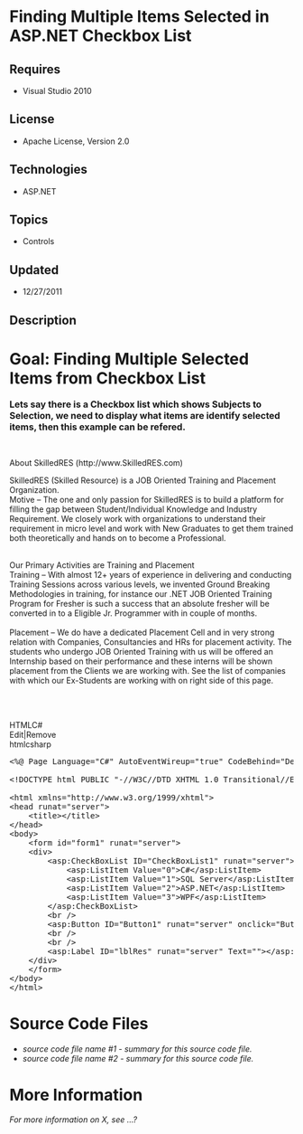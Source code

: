 # Finding Multiple Items Selected in ASP.NET Checkbox List
## Requires
- Visual Studio 2010
## License
- Apache License, Version 2.0
## Technologies
- ASP.NET
## Topics
- Controls
## Updated
- 12/27/2011
## Description

<h1>Goal: Finding Multiple Selected Items from Checkbox List</h1>
<p><strong><span style="font-size:medium">Lets say there is a Checkbox list which shows Subjects to Selection, we need to display what items are identify selected items, then this example can be refered.&nbsp;</span></strong></p>
<p>&nbsp;</p>
<p>About SkilledRES (http://www.SkilledRES.com)</p>
<p>SkilledRES (Skilled Resource) is a JOB Oriented Training and Placement Organization.<br>
Motive &ndash; The one and only passion for SkilledRES is to build a platform for filling the gap between Student/Individual Knowledge and Industry Requirement. We closely work with organizations to understand their requirement in micro level and work with
 New Graduates to get them trained both theoretically and hands on to become a Professional.</p>
<p><br>
Our Primary Activities are Training and Placement<br>
Training &ndash; With almost 12&#43; years of experience in delivering and conducting Training Sessions across various levels, we invented Ground Breaking Methodologies in training, for instance our .NET JOB Oriented Training Program for Fresher is such a success
 that an absolute fresher will be converted in to a Eligible Jr. Programmer with in couple of months.&nbsp;<br>
<br>
Placement &ndash; We do have a dedicated Placement Cell and in very strong relation with Companies, Consultancies and HRs for placement activity. The students who undergo JOB Oriented Training with us will be offered an Internship based on their performance
 and these interns will be shown placement from the Clients we are working with. See the list of companies with which our Ex-Students are working with on right side of this page.&nbsp;<br>
<br>
</p>
<p>&nbsp;</p>
<div class="scriptcode">
<div class="pluginEditHolder" pluginCommand="mceScriptCode">
<div class="title"><span>HTML</span><span>C#</span></div>
<div class="pluginLinkHolder"><span class="pluginEditHolderLink">Edit</span>|<span class="pluginRemoveHolderLink">Remove</span></div>
<span class="hidden">html</span><span class="hidden">csharp</span>


<div class="preview">
<pre class="html"><span class="html__tag_start">&lt;%@&nbsp;Page</span>&nbsp;<span class="html__attr_name">Language</span>=<span class="html__attr_value">&quot;C#&quot;</span>&nbsp;<span class="html__attr_name">AutoEventWireup</span>=<span class="html__attr_value">&quot;true&quot;</span>&nbsp;<span class="html__attr_name">CodeBehind</span>=<span class="html__attr_value">&quot;Default.aspx.cs&quot;</span>&nbsp;<span class="html__attr_name">Inherits</span>=<span class="html__attr_value">&quot;DataBinding.WebForm2&quot;</span>&nbsp;<span class="html__tag_start">%&gt;</span>&nbsp;
&nbsp;
<span class="html__doctype">&lt;!DOCTYPE&nbsp;html&nbsp;PUBLIC&nbsp;&quot;-//W3C//DTD&nbsp;XHTML&nbsp;1.0&nbsp;Transitional//EN&quot;&nbsp;&quot;http://www.w3.org/TR/xhtml1/DTD/xhtml1-transitional.dtd&quot;&gt;</span>&nbsp;
&nbsp;
<span class="html__tag_start">&lt;html</span>&nbsp;<span class="html__attr_name">xmlns</span>=<span class="html__attr_value">&quot;http://www.w3.org/1999/xhtml&quot;</span><span class="html__tag_start">&gt;&nbsp;
</span><span class="html__tag_start">&lt;head</span>&nbsp;<span class="html__attr_name">runat</span>=<span class="html__attr_value">&quot;server&quot;</span><span class="html__tag_start">&gt;&nbsp;
</span>&nbsp;&nbsp;&nbsp;&nbsp;<span class="html__tag_start">&lt;title</span><span class="html__tag_start">&gt;</span><span class="html__tag_end">&lt;/title&gt;</span>&nbsp;
<span class="html__tag_end">&lt;/head&gt;</span>&nbsp;
<span class="html__tag_start">&lt;body</span><span class="html__tag_start">&gt;&nbsp;
</span>&nbsp;&nbsp;&nbsp;&nbsp;<span class="html__tag_start">&lt;form</span>&nbsp;<span class="html__attr_name">id</span>=<span class="html__attr_value">&quot;form1&quot;</span>&nbsp;<span class="html__attr_name">runat</span>=<span class="html__attr_value">&quot;server&quot;</span><span class="html__tag_start">&gt;&nbsp;
</span>&nbsp;&nbsp;&nbsp;&nbsp;<span class="html__tag_start">&lt;div</span><span class="html__tag_start">&gt;&nbsp;
</span>&nbsp;&nbsp;&nbsp;&nbsp;&nbsp;&nbsp;&nbsp;&nbsp;<span class="html__tag_start">&lt;asp</span>:CheckBoxList&nbsp;<span class="html__attr_name">ID</span>=<span class="html__attr_value">&quot;CheckBoxList1&quot;</span>&nbsp;<span class="html__attr_name">runat</span>=<span class="html__attr_value">&quot;server&quot;</span><span class="html__tag_start">&gt;&nbsp;
</span>&nbsp;&nbsp;&nbsp;&nbsp;&nbsp;&nbsp;&nbsp;&nbsp;&nbsp;&nbsp;&nbsp;&nbsp;<span class="html__tag_start">&lt;asp</span>:ListItem&nbsp;<span class="html__attr_name">Value</span>=<span class="html__attr_value">&quot;0&quot;</span><span class="html__tag_start">&gt;</span>C#<span class="html__tag_end">&lt;/asp:ListItem&gt;</span>&nbsp;
&nbsp;&nbsp;&nbsp;&nbsp;&nbsp;&nbsp;&nbsp;&nbsp;&nbsp;&nbsp;&nbsp;&nbsp;<span class="html__tag_start">&lt;asp</span>:ListItem&nbsp;<span class="html__attr_name">Value</span>=<span class="html__attr_value">&quot;1&quot;</span><span class="html__tag_start">&gt;</span>SQL&nbsp;Server<span class="html__tag_end">&lt;/asp:ListItem&gt;</span>&nbsp;
&nbsp;&nbsp;&nbsp;&nbsp;&nbsp;&nbsp;&nbsp;&nbsp;&nbsp;&nbsp;&nbsp;&nbsp;<span class="html__tag_start">&lt;asp</span>:ListItem&nbsp;<span class="html__attr_name">Value</span>=<span class="html__attr_value">&quot;2&quot;</span><span class="html__tag_start">&gt;</span>ASP.NET<span class="html__tag_end">&lt;/asp:ListItem&gt;</span>&nbsp;
&nbsp;&nbsp;&nbsp;&nbsp;&nbsp;&nbsp;&nbsp;&nbsp;&nbsp;&nbsp;&nbsp;&nbsp;<span class="html__tag_start">&lt;asp</span>:ListItem&nbsp;<span class="html__attr_name">Value</span>=<span class="html__attr_value">&quot;3&quot;</span><span class="html__tag_start">&gt;</span>WPF<span class="html__tag_end">&lt;/asp:ListItem&gt;</span>&nbsp;
&nbsp;&nbsp;&nbsp;&nbsp;&nbsp;&nbsp;&nbsp;&nbsp;<span class="html__tag_end">&lt;/asp:CheckBoxList&gt;</span>&nbsp;
&nbsp;&nbsp;&nbsp;&nbsp;&nbsp;&nbsp;&nbsp;&nbsp;<span class="html__tag_start">&lt;br</span>&nbsp;<span class="html__tag_start">/&gt;</span>&nbsp;
&nbsp;&nbsp;&nbsp;&nbsp;&nbsp;&nbsp;&nbsp;&nbsp;<span class="html__tag_start">&lt;asp</span>:Button&nbsp;<span class="html__attr_name">ID</span>=<span class="html__attr_value">&quot;Button1&quot;</span>&nbsp;<span class="html__attr_name">runat</span>=<span class="html__attr_value">&quot;server&quot;</span>&nbsp;<span class="html__attr_name">onclick</span>=<span class="html__attr_value">&quot;Button1_Click&quot;</span>&nbsp;<span class="html__attr_name">Text</span>=<span class="html__attr_value">&quot;Show&nbsp;Selected&quot;</span>&nbsp;<span class="html__tag_start">/&gt;</span>&nbsp;
&nbsp;&nbsp;&nbsp;&nbsp;&nbsp;&nbsp;&nbsp;&nbsp;<span class="html__tag_start">&lt;br</span>&nbsp;<span class="html__tag_start">/&gt;</span>&nbsp;
&nbsp;&nbsp;&nbsp;&nbsp;&nbsp;&nbsp;&nbsp;&nbsp;<span class="html__tag_start">&lt;br</span>&nbsp;<span class="html__tag_start">/&gt;</span>&nbsp;
&nbsp;&nbsp;&nbsp;&nbsp;&nbsp;&nbsp;&nbsp;&nbsp;<span class="html__tag_start">&lt;asp</span>:Label&nbsp;<span class="html__attr_name">ID</span>=<span class="html__attr_value">&quot;lblRes&quot;</span>&nbsp;<span class="html__attr_name">runat</span>=<span class="html__attr_value">&quot;server&quot;</span>&nbsp;<span class="html__attr_name">Text</span>=<span class="html__attr_value">&quot;&quot;</span><span class="html__tag_start">&gt;</span><span class="html__tag_end">&lt;/asp:Label&gt;</span>&nbsp;
&nbsp;&nbsp;&nbsp;&nbsp;<span class="html__tag_end">&lt;/div&gt;</span>&nbsp;
&nbsp;&nbsp;&nbsp;&nbsp;<span class="html__tag_end">&lt;/form&gt;</span>&nbsp;
<span class="html__tag_end">&lt;/body&gt;</span>&nbsp;
<span class="html__tag_end">&lt;/html&gt;</span>&nbsp;
</pre>
</div>
</div>
</div>
<h1><span>Source Code Files</span></h1>
<ul>
<li><em>source code file name #1 - summary for this source code file.</em> </li><li><em><em>source code file name #2 - summary for this source code file.</em></em>
</li></ul>
<h1>More Information</h1>
<p><em>For more information on X, see ...?</em></p>
